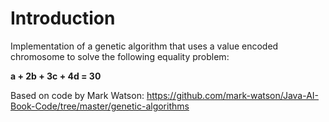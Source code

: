 # Introduction
Implementation of a genetic algorithm that uses a value encoded chromosome to solve the following equality problem:

__a + 2b + 3c + 4d = 30__

Based on code by Mark Watson: https://github.com/mark-watson/Java-AI-Book-Code/tree/master/genetic-algorithms


